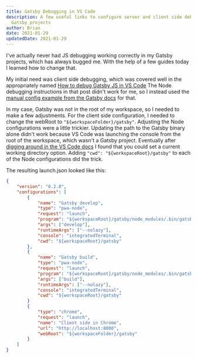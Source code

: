 ```yaml
---
title: Gatsby Debugging in VS Code
description: A few useful links to configure server and client side debugging in
  Gatsby projects
author: Brian
date: 2021-01-29
updatedDate: 2021-01-29
---
```

I've actually never had JS debugging working correctly in my Gatsby projects, which has always bugged me. With the help of a few guides today I learned how to change that.

My initial need was client side debugging, which was covered well in the appropriately named [How to debug Gatsby JS in VS Code](https://medium.com/@arthur.rodzkin/how-to-debug-gatsby-js-build-process-and-html-in-vs-code-6d1a31512b5b) The Node debugging instructions in that post didn't work for me, so I instead used the [manual config example from the Gatsby docs](https://www.gatsbyjs.com/docs/debugging-the-build-process/#vs-code-debugger-manual-config) for that.

In my case, Gatsby was not in the root of my workspace, so I needed to make a few adjustments. For the client side configuration, I needed to change the webRoot to `"${workspaceFolder}/gatsby"`. Adjusting the Node configurations were a little trickier. Updating the path to the Gatsby binary alone didn't work because VS Code was launching the console from the root of the workspace, which wasn't a Gatsby project. Eventually after [digging around in the VS Code docs](https://code.visualstudio.com/docs/editor/variables-reference#_environment-variables) I found that you could set a current working directory option. Adding `"cwd": "${workspaceRoot}/gatsby"` to each of the Node configurations did the trick.

The resulting launch.json looked like this:

```json
{
    "version": "0.2.0",
    "configurations": [
        {
            "name": "Gatsby develop",
            "type": "pwa-node",
            "request": "launch",
            "program": "${workspaceRoot}/gatsby/node_modules/.bin/gatsby",
            "args": ["develop"],
            "runtimeArgs": ["--nolazy"],
            "console": "integratedTerminal",
            "cwd": "${workspaceRoot}/gatsby"
        },
        {
            "name": "Gatsby build",
            "type": "pwa-node",
            "request": "launch",
            "program": "${workspaceRoot}/gatsby/node_modules/.bin/gatsby",
            "args": ["build"],
            "runtimeArgs": ["--nolazy"],
            "console": "integratedTerminal",
            "cwd": "${workspaceRoot}/gatsby"
        }
        {
            "type": "chrome",
            "request": "launch",
            "name": "Client side in Chrome",
            "url": "http://localhost:8000",
            "webRoot": "${workspaceFolder}/gatsby"
        }
    ]
}
```
 